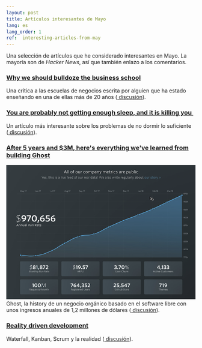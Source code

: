 ```yaml
---
layout: post
title: Artículos interesantes de Mayo
lang: es
lang_order: 1
ref:  interesting-articles-from-may
---
```

Una selección de artículos que he considerado interesantes en Mayo. La mayoría son de *Hacker News*, así que también enlazo a los comentarios.

### [Why we should bulldoze the business school][1]
Una crítica a las escuelas de negocios escrita por alguien que ha estado enseñando en una de ellas más de 20 años ([ discusión][2]).

### [You are probably not getting enough sleep, and it is killing you ][3]
Un artículo más interesante sobre los problemas de no dormir lo suficiente
([ discusión][4]).

### [After 5 years and $3M, here's everything we've learned from building Ghost][5]
![Ghost metrics][image-1]
Ghost, la history de un negocio orgánico basado en el software libre con unos ingresos anuales de 1,2 millones de dólares ([ discusión][6]).

### [Reality driven development][7]
Waterfall, Kanban, Scrum y la realidad ([ discusión][8]).


[1]:	https://www.theguardian.com/news/2018/apr/27/bulldoze-the-business-school "Why we should bulldoze the business school"
[2]:	https://news.ycombinator.com/item?id=16946951 "discusión"
[3]:	https://www.independent.co.uk/life-style/health-and-families/how-much-sleep-is-enough-sleep-deprivation-health-dangers-a8328126.html "You are probably not getting enough sleep, and it is killing you"
[4]:	https://news.ycombinator.com/item?id=16954079 "discusión"
[5]:	https://blog.ghost.org/5/ "After 5 years and $3M, here's everything we've learned from building Ghost"
[6]:	https://news.ycombinator.com/item?id=17082228 "discusión"
[7]:	http://www.brightball.com/articles/reality-driven-development-fixing-project-management-in-software "Reality driven development"
[8]:	https://news.ycombinator.com/item?id=17154355 "discusión"

[image-1]:	/assets/images/2018-05-28_11-48-13.png "Ghost metrics"